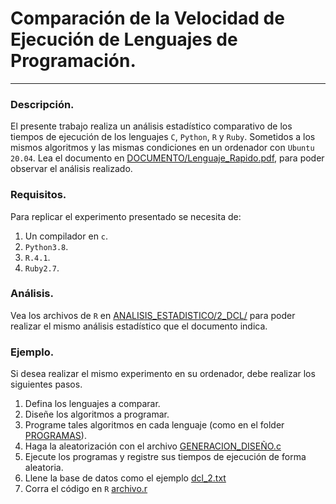 # Comparación de la Velocidad de Ejecución de Lenguajes de Programación.

---





### Descripción.

El presente trabajo realiza un análisis estadístico comparativo de los tiempos de ejecución de los lenguajes `C`, `Python`, `R` y `Ruby`. Sometidos a los mismos algoritmos y las mismas condiciones en un ordenador con `Ubuntu 20.04`.
Lea el documento en [DOCUMENTO/Lenguaje_Rapido.pdf](https://github.com/ZeraujKcire/FASTEST_EXECUTABLE_LANGUAGE-/blob/master/DOCUMENTO/Lenguage_Rapido.pdf), para poder observar el análisis realizado.





### Requisitos.

Para replicar el experimento presentado se necesita de:
1. Un compilador en `c`.
2. `Python3.8`.
3. `R.4.1`.
4. `Ruby2.7`.





### Análisis.

Vea los archivos de `R` en [ANALISIS_ESTADISTICO/2_DCL/](https://github.com/ZeraujKcire/FASTEST_EXECUTABLE_LANGUAGE-/tree/master/ANALISIS_ESTADISTICO/2_DCL) para poder realizar el mismo análisis estadístico que el documento indica.




### Ejemplo.

Si desea realizar el mismo experimento en su ordenador, debe realizar los siguientes pasos.

1. Defina los lenguajes a comparar.
2. Diseñe los algoritmos a programar.
3. Programe tales algoritmos en cada lenguaje (como en el folder [PROGRAMAS](https://github.com/ZeraujKcire/FASTEST_EXECUTABLE_LANGUAGE-/tree/master/PROGRAMAS)).
4. Haga la aleatorización con el archivo [GENERACION_DISEÑO.c](https://github.com/ZeraujKcire/FASTEST_EXECUTABLE_LANGUAGE-/blob/master/ANALISIS_ESTADISTICO/1_ALEATORIZACION_CUADRO_LATINO/GENERACION_DISENO.c)
5. Ejecute los programas y registre sus tiempos de ejecución de forma aleatoria.
6. Llene la base de datos como el ejemplo [dcl_2.txt](https://github.com/ZeraujKcire/FASTEST_EXECUTABLE_LANGUAGE-/blob/master/PROGRAMAS/dcl_2.txt)
7. Corra el código en `R` [archivo.r](https://github.com/ZeraujKcire/FASTEST_EXECUTABLE_LANGUAGE-/blob/master/ANALISIS_ESTADISTICO/2_DCL/archivo_r.r)
